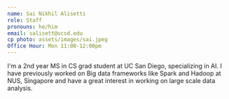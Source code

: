 ```yaml
---
name: Sai Nikhil Alisetti
role: Staff
pronouns: he/him
email: salisett@ucsd.edu
cp photo: assets/images/sai.jpeg
Office Hour: Mon 11:00-12:00pm
---
```

I'm a 2nd year MS in CS grad student at UC San Diego, specializing in AI. I have previously worked on Big data frameworks like Spark and Hadoop at NUS, Singapore and have a great interest in working on large scale data analysis.
